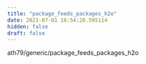 ```yaml
---
title: "package_feeds_packages_h2o"
date: 2021-07-01 16:54:20.595114
hidden: false
draft: false
---
```


ath79/generic/package_feeds_packages_h2o

